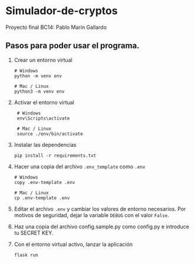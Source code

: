 # Simulador-de-cryptos
Proyecto final BC14: Pablo Marín Gallardo

## Pasos para poder usar el programa.

1. Crear un entorno virtual

   ```shell
   # Windows
   python -m venv env

   # Mac / Linux
   python3 -m venv env
   ```

2. Activar el entorno virtual

   ```shell
    # Windows
    env\Scripts\activate

    # Mac / Linux
    source ./env/bin/activate

3. Instalar las dependencias

   ```shell
   pip install -r requirements.txt
   ```

4. Hacer una copia del archivo `.env_template` como `.env`

   ```shell
   # Windows
   copy .env-template .env

   # Mac / Linux
   cp .env-template .env
   ```

5. Editar el archivo `.env` y cambiar los valores de
   entorno necesarios. Por motivos de seguridad, dejar
   la variable `DEBUG` con el valor `False`.

6. Haz una copia del archivo config.sample.py como
   config.py e introduce tu SECRET KEY.

7. Con el entorno virtual activo, lanzar la aplicación

   ```shell
   flask run
   ```